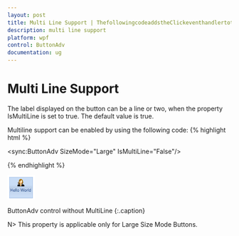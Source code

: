 ```yaml
---
layout: post
title: Multi Line Support | ThefollowingcodeaddstheClickeventhandlertotheButtonAdv | wpf | Syncfusion
description: multi line support
platform: wpf
control: ButtonAdv
documentation: ug
---
```


# Multi Line Support

The label displayed on the button can be a line or two, when the property IsMultiLine is set to true. The default value is true.

Multiline support can be enabled by using the following code:
{% highlight html %}


<sync:ButtonAdv SizeMode="Large" IsMultiLine="False"/>

{% endhighlight %}

![](Multi-Line-Support_images/Multi-Line-Support_img1.png)

ButtonAdv control without MultiLine
{:.caption}

N> This property is applicable only for Large Size Mode Buttons.



